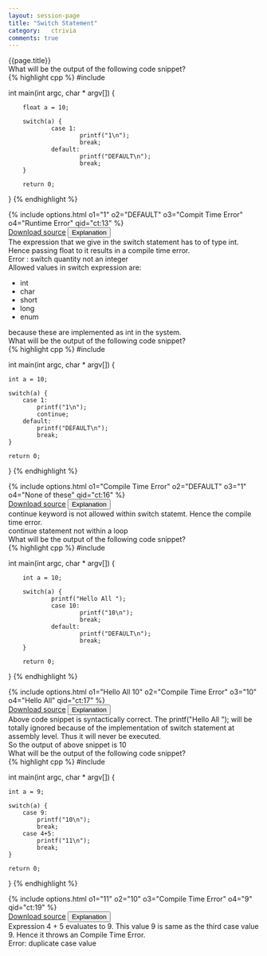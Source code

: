 ```yaml
---
layout: session-page
title: "Switch Statement"
category:	ctrivia
comments: true
---
```


<div class="session-title">
	{{page.title}}
</div>

<section>
<div class="question">
	<div class="para">What will be the output of the following code snippet?</div>
{% highlight cpp %}
#include <stdio.h>

int main(int argc, char * argv[]) {

        float a = 10;

        switch(a) {
                case 1:
                        printf("1\n");
                        break;
                default:
                        printf("DEFAULT\n");
                        break;
        }

        return 0;
}
{% endhighlight %}
</div>
<div class="options">
{% include options.html o1="1" o2="DEFAULT" o3="Compit Time Error" o4="Runtime Error" qid="ct:13" %}
</div>
<div class="explanation">
	<div class="actions text-right">
		<a href="{{ "/files/ctrivia/ct13.c" | prepend: site.baseurl }}" class="btn link-button">Download source</a>
		<button class="btn link-button explanation-button">Explanation</button>
	</div>
	<div class="explanation-content">
		<div class="para">
		The expression that we give in the switch statement has to of type <emphasis class="code">int</emphasis>. Hence passing <emphasis class="code">float</emphasis> to it results in a compile time error.
		</div>
		<div class="para">
			Error : <emphasis class="code">switch quantity not an integer</emphasis>
		</div>
		<div class="para">
		Allowed values in switch expression are:
		<ul>
			<li>int</li>
			<li>char</li>
			<li>short</li>
			<li>long</li>
			<li>enum</li>
		</ul>
		because these are implemented as <emphasis class="bold">int</emphasis> in the system.
		</div>
	</div>
</div>
</section>



<section>
<div class="question">
	<div class="para">What will be the output of the following code snippet?</div>
{% highlight cpp %}
#include <stdio.h>

int main(int argc, char * argv[]) {

	int a = 10;

	switch(a) {
		case 1:
			printf("1\n");
			continue;
		default:
			printf("DEFAULT\n");
			break;
	}

	return 0;
}
{% endhighlight %}
</div>
<div class="options">
{% include options.html o1="Compile Time Error" o2="DEFAULT" o3="1" o4="None of these" qid="ct:16" %}
</div>
<div class="explanation">
	<div class="actions text-right">
		<a href="{{ "/files/ctrivia/ct16.c" | prepend: site.baseurl }}" class="btn link-button">Download source</a>
		<button class="btn link-button explanation-button">Explanation</button>
	</div>
	<div class="explanation-content">
		<div class="para">
		<emphasis class="code">continue</emphasis> keyword is not allowed within <emphasis class="code">switch</emphasis> statemt. Hence the compile time error.
		</div>
		<div class="para">
			<emphasis class="code">continue statement not within a loop</emphasis>
		</div>
	</div>
</div>
</section>

<section>
<div class="question">
	<div class="para">What will be the output of the following code snippet?</div>
{% highlight cpp %}
#include <stdio.h>

int main(int argc, char * argv[]) {

        int a = 10;

        switch(a) {
                printf("Hello All ");
                case 10:
                        printf("10\n");
                        break;
                default:
                        printf("DEFAULT\n");
                        break;
        }

        return 0;
}
{% endhighlight %}
</div>
<div class="options">
{% include options.html o1="Hello All 10" o2="Compile Time Error" o3="10" o4="Hello All" qid="ct:17" %}
</div>
<div class="explanation">
	<div class="actions text-right">
		<a href="{{ "/files/ctrivia/ct17.c" | prepend: site.baseurl }}" class="btn link-button">Download source</a>
		<button class="btn link-button explanation-button">Explanation</button>
	</div>
	<div class="explanation-content">
		<div class="para">
		Above code snippet is syntactically correct. The <emphasis class="code">printf("Hello All ");</emphasis> will be totally ignored because of the implementation of <emphasis class="bold">switch</emphasis> statement at assembly level. Thus it will never be executed.
		</div>
		<div class="para">
		So the output of above snippet is <emphasis class="code">10</emphasis>
		</div>
	</div>
</div>
</section>


<section>
<div class="question">
	<div class="para">What will be the output of the following code snippet?</div>
{% highlight cpp %}
#include <stdio.h>

int main(int argc, char * argv[]) {

	int a = 9;

	switch(a) {
		case 9:
			printf("10\n");
			break;
		case 4+5:
			printf("11\n");
			break;
	}

	return 0;
}
{% endhighlight %}
</div>
<div class="options">
{% include options.html o1="11" o2="10" o3="Compile Time Error" o4="9" qid="ct:19" %}
</div>
<div class="explanation">
	<div class="actions text-right">
		<a href="{{ "/files/ctrivia/ct19.c" | prepend: site.baseurl }}" class="btn link-button">Download source</a>
		<button class="btn link-button explanation-button">Explanation</button>
	</div>
	<div class="explanation-content">
		<div class="para">
		Expression <emphasis class="code">4 + 5</emphasis> evaluates to <emphasis class="code">9</emphasis>. This value <emphasis class="bold">9</emphasis> is same as the third case value <emphasis class="bold">9</emphasis>. Hence it throws an Compile Time Error.
		</div>
		<div class="para">
		Error: <emphasis class="code">duplicate case value</emphasis>
		</div>
	</div>
</div>
</section>